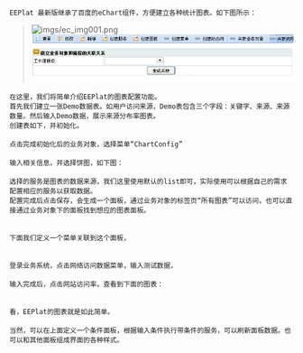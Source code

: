 	EEPlat 最新版继承了百度的eChart组件，方便建立各种统计图表。如下图所示：
	
> ![imgs/ec_img001.png](imgs/ec_img001.png)
> ![imgs/bo_link_wf.png](imgs/bo_link_wf.png)
	
	在这里，我们将简单介绍EEPlat的图表配置功能。
	首先我们建立一张Demo数据表。如用户访问来源，Demo表包含三个字段：关键字、来源、来源数量。然后输入Demo数据，展示来源分布率图表。
	创建表如下，并初始化。

	点击完成初始化后的业务对象，选择菜单“ChartConfig”

	输入相关信息，并选择饼图，如下图：

	选择的服务是图表的数据来源，我们这里使用默认的list即可，实际使用可以根据自己的需求配置相应的服务以获取数据。
	配置完成后点击保存，会生成一个面板，通过业务对象的标签页“所有图表”可以访问，也可以直接通过业务对象下的面板找到想应的图表面板。


	下面我们定义一个菜单关联到这个面板，


	登录业务系统，点击网络访问数据菜单，输入测试数据，

	输入完成后，点击网站访问率，查看到下面的图表：

	
	看，EEPlat的图表就是如此简单。

	当然，可以在上面定义一个条件面板，根据输入条件执行带条件的服务，可以刷新面板数据。也可以和其他面板组成界面的各种样式。
